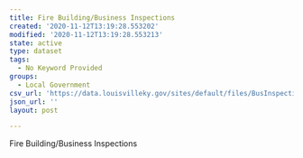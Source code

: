 ```yaml
---
title: Fire Building/Business Inspections
created: '2020-11-12T13:19:28.553202'
modified: '2020-11-12T13:19:28.553213'
state: active
type: dataset
tags:
  - No Keyword Provided
groups:
  - Local Government
csv_url: 'https://data.louisvilleky.gov/sites/default/files/BusInspection.csv'
json_url: ''
layout: post

---
```

<p>Fire Building/Business Inspections</p>

